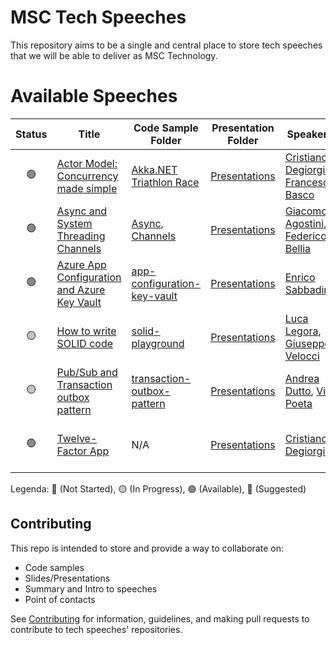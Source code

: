 # MSC Tech Speeches

This repository aims to be a single and central place to store tech speeches that we will be able to deliver as MSC Technology.

# Available Speeches

| Status | Title |  Code Sample Folder | Presentation Folder | Speakers | Events |
| :---: |  ------------- | ------------- | ------------- | ------------- | ------------- |
| 🟢 | [Actor Model: Concurrency made simple](./tech-speeches.md#actor-model-concurrency-made-simple) | [Akka.NET Triathlon Race](https://github.com/fbasco81/triathlon-race-demo) | [Presentations](https://github.com/msc-technology/actor-model-concurrency) | [Cristiano Degiorgis](https://linkedin.com/in/cristianodegiorgis), [Francesco Basco](https://linkedin.com/in/francesco-basco-6a827387) | |
| 🟢 | [Async and System Threading Channels](./tech-speeches.md#async-and-system-threading-channels) | [Async](https://github.com/msc-technology/async-await), [Channels](https://github.com/msc-technology/system-threading-channels) |  [Presentations](./tech-speeches.md#tbd) | [Giacomo Agostini](https://linkedin.com/in/giacomo-agostini-4976b717), [Federico Bellia](https://linkedin.com/in/federico-bellia-64a72799) | [Torino .NET Meetup (23/05/2022)](https://www.meetup.com/it-IT/Torino-NET-User-Group/events/286087594/) |
| 🟢 | [Azure App Configuration and Azure Key Vault](./tech-speeches.md#azure-app-configuration-and-azure-key-vault) | [app-configuration-key-vault](https://github.com/sabbadino/app-configuration-key-vault) | [Presentations](https://github.com/sabbadino/app-configuration-key-vault/tree/main/files) | [Enrico Sabbadin](https://linkedin.com/in/enrico-sabbadin-537150) | [Torino .NET Meetup (16/03/2022)](https://www.meetup.com/it-IT/Torino-NET-User-Group/events/284528269/) |
| 🟡 | [How to write SOLID code](./tech-speeches.md#how-to-write-solid-code) | [solid-playground](https://github.com/msc-technology/solid-playground) | [Presentations](https://github.com/msc-technology/solid-playground/tree/main/Presentations) | [Luca Legora](https://linkedin.com/in/lucalegora), [Giuseppe Velocci](https://linkedin.com/in/giuseppe-velocci-92a69969) | |
| 🟡 | [Pub/Sub and Transaction outbox pattern](./tech-speeches.md#pubsub-and-transaction-outbox-pattern) | [transaction-outbox-pattern](https://github.com/msc-technology/transaction-outbox-pattern) | [Presentations](https://github.com/msc-technology/transaction-outbox-pattern) | [Andrea Dutto](https://linkedin.com/in/andreaduttoita), [Vito Poeta](https://linkedin.com/in/vitopoeta) | |
| 🟢 | [Twelve-Factor App](./tech-speeches.md#twelve-factor-app) | N/A | [Presentations](https://github.com/msc-technology/12-factor-app) | [Cristiano Degiorgis](https://linkedin.com/in/cristianodegiorgis) | [Torino DevOps Meetup (19/05/2022)](https://www.meetup.com/Torino-DevOps-Meetup-Group-Culture-Processes-and-Tools/events/285821995/) |

Legenda: 🔴 (Not Started), 🟡 (In Progress), 🟢 (Available), 🔵 (Suggested)

## Contributing

This repo is intended to store and provide a way to collaborate on:

- Code samples
- Slides/Presentations
- Summary and Intro to speeches
- Point of contacts

See [Contributing](./CONTRIBUTING.md) for information, guidelines, and making pull requests to contribute to tech speeches' repositories.
